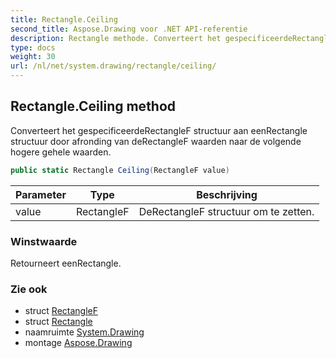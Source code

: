 ```yaml
---
title: Rectangle.Ceiling
second_title: Aspose.Drawing voor .NET API-referentie
description: Rectangle methode. Converteert het gespecificeerdeRectangleF structuur aan eenRectangle structuur door afronding van deRectangleF waarden naar de volgende hogere gehele waarden.
type: docs
weight: 30
url: /nl/net/system.drawing/rectangle/ceiling/
---
```

## Rectangle.Ceiling method

Converteert het gespecificeerdeRectangleF structuur aan eenRectangle structuur door afronding van deRectangleF waarden naar de volgende hogere gehele waarden.

```csharp
public static Rectangle Ceiling(RectangleF value)
```

| Parameter | Type | Beschrijving |
| --- | --- | --- |
| value | RectangleF | DeRectangleF structuur om te zetten. |

### Winstwaarde

Retourneert eenRectangle.

### Zie ook

* struct [RectangleF](../../rectanglef/)
* struct [Rectangle](../)
* naamruimte [System.Drawing](../../rectangle/)
* montage [Aspose.Drawing](../../../)


